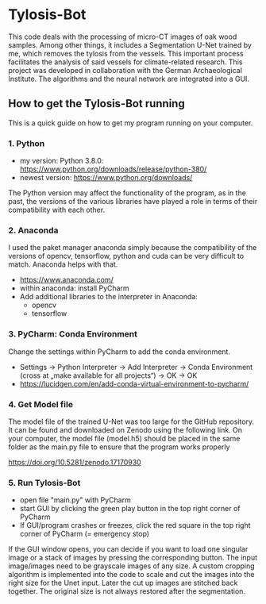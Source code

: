 # Tylosis-Bot
This code deals with the processing of micro-CT images of oak wood samples. Among other things, it includes a Segmentation U-Net trained by me, which removes the tylosis from the vessels. This important process facilitates the analysis of said vessels for climate-related research. This project was developed in collaboration with the German Archaeological Institute. The algorithms and the neural network are integrated into a GUI.


## How to get the Tylosis-Bot running
This is a quick guide on how to get my program running on your computer.

### 1. Python
- my version: Python 3.8.0: https://www.python.org/downloads/release/python-380/
- newest version: https://www.python.org/downloads/

The Python version may affect the functionality of the program, as in the past, the versions of the various libraries have played a role in terms of their compatibility with each other.

### 2. Anaconda
I used the paket manager anaconda simply because the compatibility of the versions of opencv, tensorflow, python and cuda can be very difficult to match. Anaconda helps with that.
-	https://www.anaconda.com/
-	within anaconda: install PyCharm
-	Add additional libraries to the interpreter in Anaconda:
    -	opencv
    - tensorflow

### 3. PyCharm: Conda Environment
Change the settings within PyCharm to add the conda environment.
- Settings -> Python Interpreter -> Add Interpreter -> Conda Environment (cross at „make available for all projects“) -> OK -> OK
- https://lucidgen.com/en/add-conda-virtual-environment-to-pycharm/

### 4. Get Model file
The model file of the trained U-Net was too large for the GitHub repository. It can be found and downloaded on Zenodo using the following link.
On your computer, the model file (model.h5) should be placed in the same folder as the main.py file to ensure that the program works properly

https://doi.org/10.5281/zenodo.17170930

### 5. Run Tylosis-Bot

- open file "main.py" with PyCharm
- start GUI by clicking the green play button in the top right corner of PyCharm
- If GUI/program crashes or freezes, click the red square in the top right corner of PyCharm (= emergency stop)

If the GUI window opens, you can decide if you want to load one singular image or a stack of images by pressing the corresponding button. The input image/images need to be grayscale images of any size. A custom cropping algorithm is implemented into the code to scale and cut the images into the right size for the Unet input. Later the cut up images are stitched back together. The original size is not always restored after the segmentation.


